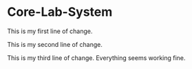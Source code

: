# Core-Lab-System

This is my first line of change. 

This is my second line of change.

This is my third line of change. Everything seems working fine.